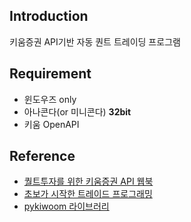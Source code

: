 
## Introduction  

키움증권 API기반 자동 퀀트 트레이딩 프로그램  

## Requirement  

- 윈도우즈 only
- 아나콘다(or 미니콘다) **32bit**  
- 키움 OpenAPI 


## Reference  

- [퀄트투자를 위한 키움증권 API 웹북](https://wikidocs.net/book/1173)  
- [초보가 시작한 트레이드 프로그래밍](https://blog.naver.com/o12486vs2/221940680071)  
- [pykiwoom 라이브러리](wikidocs.net/book/1173)  
